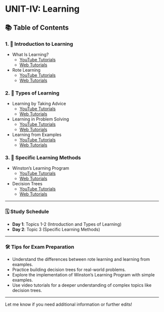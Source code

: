 # UNIT-IV: Learning  

## 📚 Table of Contents  

### 1. 📘 **Introduction to Learning**  
   - What Is Learning?  
     - [YouTube Tutorials](https://www.youtube.com/results?search_query=What+is+Learning+tutorial)  
     - [Web Tutorials](https://www.google.com/search?q=What+is+Learning+tutorial)  
   - Rote Learning  
     - [YouTube Tutorials](https://www.youtube.com/results?search_query=Rote+Learning+tutorial)  
     - [Web Tutorials](https://www.google.com/search?q=Rote+Learning+tutorial)  

### 2. 🧠 **Types of Learning**  
   - Learning by Taking Advice  
     - [YouTube Tutorials](https://www.youtube.com/results?search_query=Learning+by+Taking+Advice+tutorial)  
     - [Web Tutorials](https://www.google.com/search?q=Learning+by+Taking+Advice+tutorial)  
   - Learning in Problem Solving  
     - [YouTube Tutorials](https://www.youtube.com/results?search_query=Learning+in+Problem+Solving+tutorial)  
     - [Web Tutorials](https://www.google.com/search?q=Learning+in+Problem+Solving+tutorial)  
   - Learning from Examples  
     - [YouTube Tutorials](https://www.youtube.com/results?search_query=Learning+from+Examples+tutorial)  
     - [Web Tutorials](https://www.google.com/search?q=Learning+from+Examples+tutorial)  

### 3. 🌳 **Specific Learning Methods**  
   - Winston’s Learning Program  
     - [YouTube Tutorials](https://www.youtube.com/results?search_query=Winston's+Learning+Program+tutorial)  
     - [Web Tutorials](https://www.google.com/search?q=Winston's+Learning+Program+tutorial)  
   - Decision Trees  
     - [YouTube Tutorials](https://www.youtube.com/results?search_query=Decision+Trees+tutorial)  
     - [Web Tutorials](https://www.google.com/search?q=Decision+Trees+tutorial)  

---

### 🗓️ Study Schedule  
- **Day 1**: Topics 1-2 (Introduction and Types of Learning)  
- **Day 2**: Topic 3 (Specific Learning Methods)  

---

### 🛠️ Tips for Exam Preparation  
- Understand the differences between rote learning and learning from examples.  
- Practice building decision trees for real-world problems.  
- Explore the implementation of Winston’s Learning Program with simple examples.  
- Use video tutorials for a deeper understanding of complex topics like decision trees.  

---

Let me know if you need additional information or further edits!
